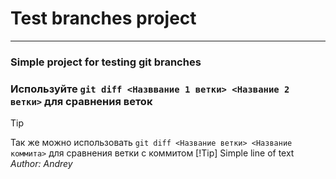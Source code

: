 # Test branches project
---
### Simple project for testing __git__ branches
### Используйте `git diff <Назввание 1 ветки> <Название 2 ветки>` для сравнения веток
> [!Tip]
> Так же можно использовать `git diff <Название ветки> <Название коммита>` для сравнения ветки с коммитом
> [!Tip]
> Simple line of text
*Author: Andrey*
